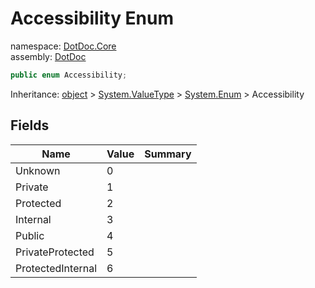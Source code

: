 ﻿# Accessibility Enum

namespace: [DotDoc\.Core](../DotDoc.Core.md)<br />
assembly: [DotDoc](../../DotDoc.md)



```csharp
public enum Accessibility;
```

Inheritance: [object](https://docs.microsoft.com/ja-jp/dotnet/api/System.Object) > [System\.ValueType](https://docs.microsoft.com/ja-jp/dotnet/api/System.ValueType) > [System\.Enum](https://docs.microsoft.com/ja-jp/dotnet/api/System.Enum) > Accessibility

## Fields

| Name | Value | Summary |
|------|-------|---------|
| Unknown | 0 |  |
| Private | 1 |  |
| Protected | 2 |  |
| Internal | 3 |  |
| Public | 4 |  |
| PrivateProtected | 5 |  |
| ProtectedInternal | 6 |  |

